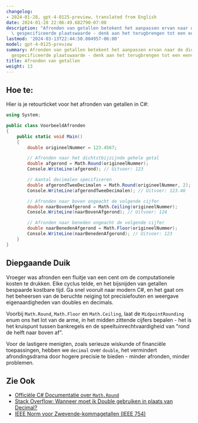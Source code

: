 ```yaml
---
changelog:
- 2024-01-28, gpt-4-0125-preview, translated from English
date: 2024-01-28 22:06:49.682790-07:00
description: "Afronden van getallen betekent het aanpassen ervan naar de dichtstbijzijnde\
  \ gespecificeerde plaatswaarde - denk aan het terugbrengen tot een eenvoudigere\u2026"
lastmod: '2024-03-13T22:44:50.804957-06:00'
model: gpt-4-0125-preview
summary: Afronden van getallen betekent het aanpassen ervan naar de dichtstbijzijnde
  gespecificeerde plaatswaarde - denk aan het terugbrengen tot een eenvoudigere vorm.
title: Afronden van getallen
weight: 13
---
```


## Hoe te:
Hier is je retourticket voor het afronden van getallen in C#:

```csharp
using System;

public class VoorbeeldAfronden
{
    public static void Main()
    {
        double origineelNummer = 123.4567;

        // Afronden naar het dichtstbijzijnde gehele getal
        double afgerond = Math.Round(origineelNummer);
        Console.WriteLine(afgerond); // Uitvoer: 123

        // Aantal decimalen specificeren
        double afgerondTweeDecimalen = Math.Round(origineelNummer, 2);
        Console.WriteLine(afgerondTweeDecimalen); // Uitvoer: 123.46

        // Afronden naar boven ongeacht de volgende cijfer
        double naarBovenAfgerond = Math.Ceiling(origineelNummer);
        Console.WriteLine(naarBovenAfgerond); // Uitvoer: 124

        // Afronden naar beneden ongeacht de volgende cijfer
        double naarBenedenAfgerond = Math.Floor(origineelNummer);
        Console.WriteLine(naarBenedenAfgerond); // Uitvoer: 123
    }
}
```

## Diepgaande Duik
Vroeger was afronden een fluitje van een cent om de computationele kosten te drukken. Elke cyclus telde, en het bijsnijden van getallen bespaarde kostbare tijd. Ga snel vooruit naar modern C#, en het gaat om het beheersen van de beruchte neiging tot precisiefouten en weergave eigenaardigheden van doubles en decimals.

Voorbij `Math.Round`, `Math.Floor` en `Math.Ceiling`, laat de `MidpointRounding` enum ons het lot van de arme, in het midden zittende cijfers bepalen - het is het kruispunt tussen bankregels en de speeltuinrechtvaardigheid van "rond de helft naar boven af".

Voor de lastigere menigten, zoals serieuze wiskunde of financiële toepassingen, hebben we `decimal` over `double`, het vermindert afrondingsdrama door hogere precisie te bieden - minder afronden, minder problemen.

## Zie Ook
- [Officiële C# Documentatie over `Math.Round`](https://docs.microsoft.com/en-us/dotnet/api/system.math.round)
- [Stack Overflow: Wanneer moet ik Double gebruiken in plaats van Decimal?](https://stackoverflow.com/questions/1165761/decimal-vs-double-which-one-should-i-use-and-when)
- [IEEE Norm voor Zwevende-kommagetallen (IEEE 754)](https://nl.wikipedia.org/wiki/IEEE_754)
